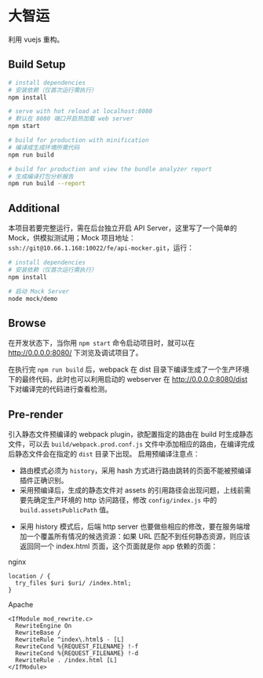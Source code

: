 # 大智运
利用 vuejs 重构。

## Build Setup
``` bash
# install dependencies
# 安装依赖（仅首次运行需执行）
npm install

# serve with hot reload at localhost:8080
# 默认在 8080 端口开启热加载 web server
npm start

# build for production with minification
# 编译成生成环境所需代码
npm run build

# build for production and view the bundle analyzer report
# 生成编译打包分析报告
npm run build --report
```

## Additional
本项目若要完整运行，需在后台独立开启 API Server，这里写了一个简单的 Mock，供模拟测试用；Mock 项目地址：`ssh://git@10.66.1.168:10022/fe/api-mocker.git`，运行：

``` bash
# install dependencies
# 安装依赖（仅首次运行需执行）
npm install

# 启动 Mock Server
node mock/demo
```

## Browse
在开发状态下，当你用 `npm start` 命令启动项目时，就可以在 <http://0.0.0.0:8080/> 下浏览及调试项目了。

在执行完 `npm run build` 后，webpack 在 dist 目录下编译生成了一个生产环境下的最终代码，此时也可以利用启动的 webserver 在 <http://0.0.0.0:8080/dist> 下对编译完的代码进行查看检测。

## Pre-render
引入静态文件预编译的 webpack plugin，欲配置指定的路由在 build 时生成静态文件，可以去 `build/webpack.prod.conf.js` 文件中添加相应的路由，在编译完成后静态文件会在指定的 `dist` 目录下出现。
启用预编译注意点：
- 路由模式必须为 `history`，采用 hash 方式进行路由跳转的页面不能被预编译插件正确识别。
- 采用预编译后，生成的静态文件对 assets 的引用路径会出现问题，上线前需要先确定生产环境的 http 访问路径，修改 `config/index.js` 中的 `build.assetsPublicPath` 值。

* 采用 history 模式后，后端 http server 也要做些相应的修改，要在服务端增加一个覆盖所有情况的候选资源：如果 URL 匹配不到任何静态资源，则应该返回同一个 index.html 页面，这个页面就是你 app 依赖的页面：

nginx
```
location / {
  try_files $uri $uri/ /index.html;
}
```
Apache
```
<IfModule mod_rewrite.c>
  RewriteEngine On
  RewriteBase /
  RewriteRule ^index\.html$ - [L]
  RewriteCond %{REQUEST_FILENAME} !-f
  RewriteCond %{REQUEST_FILENAME} !-d
  RewriteRule . /index.html [L]
</IfModule>
```
